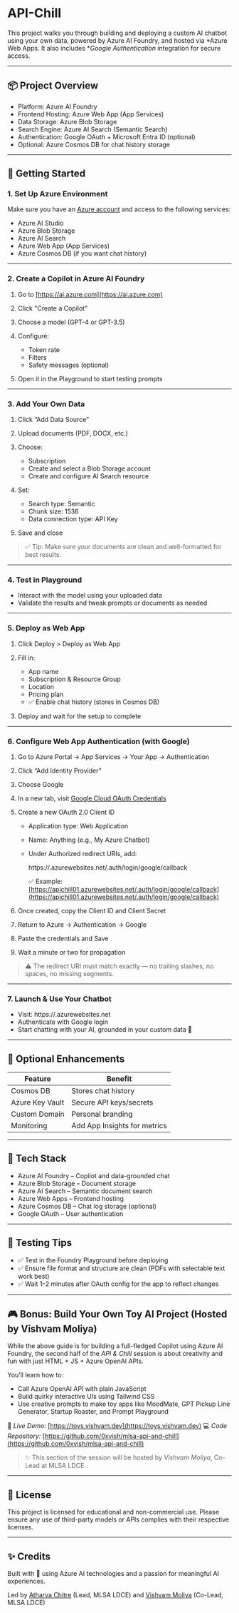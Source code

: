 # API-Chill

This project walks you through building and deploying a custom AI chatbot using your own data, powered by Azure AI Foundry, and hosted via *Azure Web Apps. It also includes **Google Authentication* integration for secure access.

---

## 📦 Project Overview

* Platform: Azure AI Foundry
* Frontend Hosting: Azure Web App (App Services)
* Data Storage: Azure Blob Storage
* Search Engine: Azure AI Search (Semantic Search)
* Authentication: Google OAuth + Microsoft Entra ID (optional)
* Optional: Azure Cosmos DB for chat history storage

---

## 🚀 Getting Started

### 1. Set Up Azure Environment

Make sure you have an [Azure account](https://portal.azure.com) and access to the following services:

* Azure AI Studio
* Azure Blob Storage
* Azure AI Search
* Azure Web App (App Services)
* Azure Cosmos DB (if you want chat history)

---

### 2. Create a Copilot in Azure AI Foundry

1. Go to [https://ai.azure.com](https://ai.azure.com)
2. Click "Create a Copilot"
3. Choose a model (GPT-4 or GPT-3.5)
4. Configure:

   * Token rate
   * Filters
   * Safety messages (optional)
5. Open it in the Playground to start testing prompts

---

### 3. Add Your Own Data

1. Click “Add Data Source”
2. Upload documents (PDF, DOCX, etc.)
3. Choose:

   * Subscription
   * Create and select a Blob Storage account
   * Create and configure AI Search resource
4. Set:

   * Search type: Semantic
   * Chunk size: 1536
   * Data connection type: API Key
5. Save and close

> ✅ Tip: Make sure your documents are clean and well-formatted for best results.

---

### 4. Test in Playground

* Interact with the model using your uploaded data
* Validate the results and tweak prompts or documents as needed

---

### 5. Deploy as Web App

1. Click Deploy > Deploy as Web App
2. Fill in:

   * App name
   * Subscription & Resource Group
   * Location
   * Pricing plan
   * ✅ Enable chat history (stores in Cosmos DB)
3. Deploy and wait for the setup to complete

---

### 6. Configure Web App Authentication (with Google)

1. Go to Azure Portal → App Services → Your App → Authentication
2. Click “Add Identity Provider”
3. Choose Google
4. In a new tab, visit [Google Cloud OAuth Credentials](https://console.cloud.google.com/apis/credentials)
5. Create a new OAuth 2.0 Client ID

   * Application type: Web Application
   * Name: Anything (e.g., My Azure Chatbot)
   * Under Authorized redirect URIs, add:

     https\://<your-app-name>.azurewebsites.net/.auth/login/google/callback

     ✅ Example: [https://apichill01.azurewebsites.net/.auth/login/google/callback](https://apichill01.azurewebsites.net/.auth/login/google/callback)
6. Once created, copy the Client ID and Client Secret
7. Return to Azure → Authentication → Google
8. Paste the credentials and Save
9. Wait a minute or two for propagation

> ⚠ The redirect URI must match exactly — no trailing slashes, no spaces, no missing segments.

---

### 7. Launch & Use Your Chatbot

* Visit: https\://<your-app-name>.azurewebsites.net
* Authenticate with Google login
* Start chatting with your AI, grounded in your custom data 🎯

---

## 🔐 Optional Enhancements

| Feature           | Benefit                      |
| ----------------- | ---------------------------- |
| Cosmos DB       | Stores chat history          |
| Azure Key Vault | Secure API keys/secrets      |
| Custom Domain   | Personal branding            |
| Monitoring      | Add App Insights for metrics |

---

## 🧠 Tech Stack

* Azure AI Foundry – Copilot and data-grounded chat
* Azure Blob Storage – Document storage
* Azure AI Search – Semantic document search
* Azure Web Apps – Frontend hosting
* Azure Cosmos DB – Chat log storage (optional)
* Google OAuth – User authentication

---

## 🧪 Testing Tips

* ✅ Test in the Foundry Playground before deploying
* ✅ Ensure file format and structure are clean (PDFs with selectable text work best)
* ✅ Wait 1–2 minutes after OAuth config for the app to reflect changes

---

## 🎮 Bonus: Build Your Own Toy AI Project (Hosted by Vishvam Moliya)

While the above guide is for building a full-fledged Copilot using Azure AI Foundry, the second half of the *API & Chill* session is about creativity and fun with just HTML + JS + Azure OpenAI APIs.

You’ll learn how to:

* Call Azure OpenAI API with plain JavaScript
* Build quirky interactive UIs using Tailwind CSS
* Use creative prompts to make toy apps like MoodMate, GPT Pickup Line Generator, Startup Roaster, and Prompt Playground

🎯 *Live Demo:* [https://toys.vishvam.dev](https://toys.vishvam.dev)
💻 *Code Repository:* [https://github.com/0xvish/mlsa-api-and-chill](https://github.com/0xvish/mlsa-api-and-chill)

> ✨ This section of the session will be hosted by *Vishvam Moliya*, Co-Lead at MLSA LDCE.

---

## 📄 License

This project is licensed for educational and non-commercial use. Please ensure any use of third-party models or APIs complies with their respective licenses.

---

## ✨ Credits

Built with 💙 using Azure AI technologies and a passion for meaningful AI experiences.

Led by [Atharva Chitre](https://github.com/whoatharva) (Lead, MLSA LDCE) and [Vishvam Moliya](https://vishvam.dev/) (Co-Lead, MLSA LDCE)
